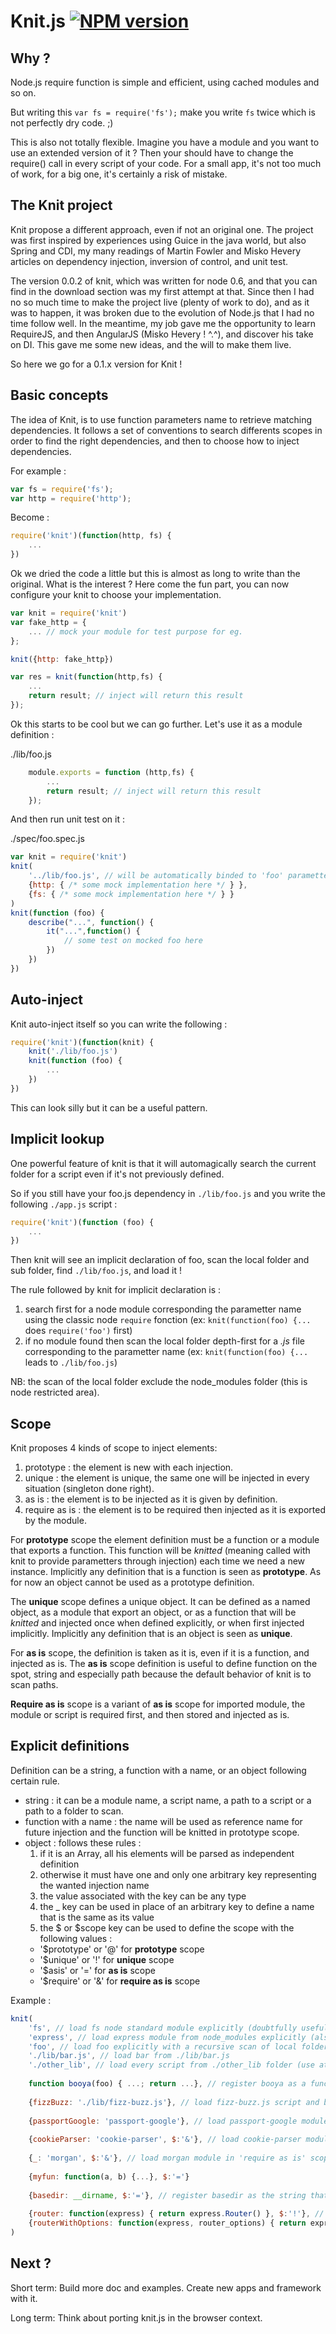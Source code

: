 # Knit.js [![NPM version][npm-image]][npm-url]

## Why ?

Node.js require function is simple and efficient, using cached modules and so on.

But writing this `var fs = require('fs');` make you write `fs` twice which is not perfectly dry code. ;)

This is also not totally flexible. Imagine you have a module and you want to use an extended version of it ? Then your should have to change the require() call in every script of your code. For a small app, it's not too much of work, for a big one, it's certainly a risk of mistake.

## The Knit project

Knit propose a different approach, even if not an original one. The project was first inspired by experiences using Guice in the java world, but also Spring and CDI, my many readings of Martin Fowler and Misko Hevery articles on dependency injection, inversion of control, and unit test.

The version 0.0.2 of knit, which was written for node 0.6, and that you can find in the download section was my first attempt at that. Since then I had no so much time to make the project live (plenty of work to do), and as it was to happen, it was broken due to the evolution of Node.js that I had no time follow well. In the meantime, my job gave me the opportunity to learn RequireJS, and then AngularJS (Misko Hevery ! ^.^), and discover his take on DI. This gave me some new ideas, and the will to make them live.

So here we go for a 0.1.x version for Knit !

## Basic concepts

The idea of Knit, is to use function parameters name to retrieve matching dependencies. It follows a set of conventions to search differents scopes in order to find the right dependencies, and then to choose how to inject dependencies.

For example :

```javascript
var fs = require('fs');
var http = require('http');
```
	
Become :

```javascript
require('knit')(function(http, fs) {
    ...
})
```
	
Ok we dried the code a little but this is almost as long to write than the original. What is the interest ? Here come the fun part, you can now configure your knit to choose your implementation.

```javascript
var knit = require('knit')
var fake_http = {
    ... // mock your module for test purpose for eg.
};

knit({http: fake_http})

var res = knit(function(http,fs) {
    ...
    return result; // inject will return this result
});
```
	
Ok this starts to be cool but we can go further. Let's use it as a module definition :

./lib/foo.js

```javascript
    module.exports = function (http,fs) {
		...
		return result; // inject will return this result
	});
```
    
And then run unit test on it :

./spec/foo.spec.js

```javascript
var knit = require('knit')
knit(
    '../lib/foo.js', // will be automatically binded to 'foo' parametter by reading script name
    {http: { /* some mock implementation here */ } },
    {fs: { /* some mock implementation here */ } }
)
knit(function (foo) {            
    describe("...", function() {
        it("...",function() {
            // some test on mocked foo here
        })
    })
})
```

## Auto-inject

Knit auto-inject itself so you can write the following :

```javascript
require('knit')(function(knit) {
    knit('./lib/foo.js')
    knit(function (foo) {
        ...
    })
})
```

This can look silly but it can be a useful pattern.

## Implicit lookup

One powerful feature of knit is that it will automagically search the current folder for a script even if it's not previously defined.

So if you still have your foo.js dependency in `./lib/foo.js` and you write the following `./app.js` script :

```javascript
require('knit')(function (foo) {
    ...
})
```

Then knit will see an implicit declaration of foo, scan the local folder and sub folder, find `./lib/foo.js`, and load it !

The rule followed by knit for implicit declaration is :
  1. search first for a node module corresponding the parametter name using the classic node `require` fonction (ex: `knit(function(foo) {...` does `require('foo')` first)
  2. if no module found then scan the local folder depth-first for a *.js* file corresponding to the parametter name (ex: `knit(function(foo) {...` leads to `./lib/foo.js`)

NB: the scan of the local folder exclude the node_modules folder (this is node restricted area).


## Scope

Knit proposes 4 kinds of scope to inject elements:
  1. prototype : the element is new with each injection.
  2. unique : the element is unique, the same one will be injected in every situation (singleton done right).
  3. as is : the element is to be injected as it is given by definition.
  4. require as is : the element is to be required then injected as it is exported by the module.

For **prototype** scope the element definition must be a function or a module that exports a function. This function will be *knitted* (meaning called with knit to provide parametters through injection) each time we need a new instance. Implicitly any definition that is a function is seen as **prototype**. As for now an object cannot be used as a prototype definition.

The **unique** scope defines a unique object. It can be defined as a named object, as a module that export an object, or as a function that will be *knitted* and injected once when defined explicitly, or when first injected implicitly. Implicitly any definition that is an object is seen as **unique**.

For **as is** scope, the definition is taken as it is, even if it is a function, and injected as is. The **as is** scope definition is useful to define function on the spot, string and especially path because the default behavior of knit is to scan paths.

**Require as is** scope is a variant of **as is** scope for imported module, the module or script is required first, and then stored and injected as is.

## Explicit definitions

Definition can be a string, a function with a name, or an object following certain rule.

* string : it can be a module name, a script name, a path to a script or a path to a folder to scan.
* function with a name : the name will be used as reference name for future injection and the function will be knitted in prototype scope.
* object : follows these rules :
  1. if it is an Array, all his elements will be parsed as independent definition
  2. otherwise it must have one and only one arbitrary key representing the wanted injection name
  3. the value associated with the key can be any type
  3. the _ key can be used in place of an arbitrary key to define a name that is the same as its value 
  4. the $ or $scope key can be used to define the scope with the following values :
    * '$prototype' or '@' for **prototype** scope
    * '$unique' or '!' for **unique** scope
    * '$asis' or '=' for **as is** scope
    * '$require' or '&' for **require as is** scope

Example :

```javascript
knit(
    'fs', // load fs node standard module explicitly (doubtfully usefull but works)
    'express', // load express module from node_modules explicitly (also doubtfully usefull but works)
    'foo', // load foo explicitly with a recursive scan of local folder
    './lib/bar.js', // load bar from ./lib/bar.js
    './other_lib', // load every script from ./other_lib folder (use at your own risks)
    
    function booya(foo) { ...; return ...}, // register booya as a function that will be injected foo to build an instance, implicitly in $prototype scope
    
    {fizzBuzz: './lib/fizz-buzz.js'}, // load fizz-buzz.js script and bind it to fizzBuzz for future injection (scope is implicit)
    
    {passportGoogle: 'passport-google'}, // load passport-google module in unique scope and bind it to passportGoogle for future injection (scope is implicit)
    
    {cookieParser: 'cookie-parser', $:'&'}, // load cookie-parser module in 'require as is' scope, short definition
    
    {_: 'morgan', $:'&'}, // load morgan module in 'require as is' scope, short definition, use $$ form in place of {morgan: 'morgan', $:'&'}, because it is drier
    
    {myfun: function(a, b) {...}, $:'='}
    
    {basedir: __dirname, $:'='}, // register basedir as the string that represent the name of the folder of the current script using __dirname variable, with $asis scope short form definition (to avoid a wild scan of current folder for a basedir script)
    
    {router: function(express) { return express.Router() }, $:'!'}, // define a function builder for parametter name router that will be injected express to provide a express.Router instance, in $unique scope short form definition
    {routerWithOptions: function(express, router_options) { return express.Router(router_options) }, $:'$unique'}, // define a function builder for parametter name routerWithOptions that will be injected express and router_options to provide a express.Router instance, in $unique scope long form definition
)
```

## Next ?

Short term: Build more doc and examples. Create new apps and framework with it.

Long term: Think about porting knit.js in the browser context.

[npm-url]: https://npmjs.org/package/knit
[npm-image]: https://badge.fury.io/js/knit.png

